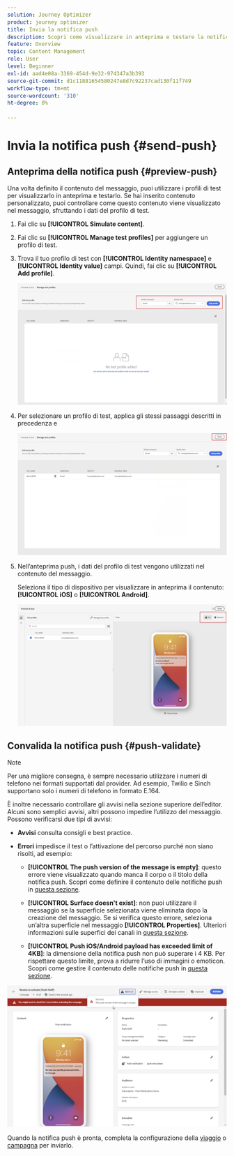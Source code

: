 ```yaml
---
solution: Journey Optimizer
product: journey optimizer
title: Invia la notifica push
description: Scopri come visualizzare in anteprima e testare la notifica push in Journey Optimizer
feature: Overview
topic: Content Management
role: User
level: Beginner
exl-id: aad4e08a-3369-454d-9e32-974347a3b393
source-git-commit: d1c11881654580247e8d7c92237cad130f11f749
workflow-type: tm+mt
source-wordcount: '310'
ht-degree: 0%

---
```


# Invia la notifica push {#send-push}

## Anteprima della notifica push {#preview-push}

Una volta definito il contenuto del messaggio, puoi utilizzare i profili di test per visualizzarlo in anteprima e testarlo. Se hai inserito contenuto personalizzato, puoi controllare come questo contenuto viene visualizzato nel messaggio, sfruttando i dati del profilo di test.

1. Fai clic su **[!UICONTROL Simulate content]**.

1. Fai clic su **[!UICONTROL Manage test profiles]** per aggiungere un profilo di test.

1. Trova il tuo profilo di test con **[!UICONTROL Identity namespace]** e **[!UICONTROL Identity value]** campi. Quindi, fai clic su **[!UICONTROL Add profile]**.

   ![](assets/push_preview_1.png)

1. Per selezionare un profilo di test, applica gli stessi passaggi descritti in precedenza e

   ![](assets/push_preview_2.png)

1. Nell’anteprima push, i dati del profilo di test vengono utilizzati nel contenuto del messaggio.

   Seleziona il tipo di dispositivo per visualizzare in anteprima il contenuto: **[!UICONTROL iOS]** o **[!UICONTROL Android]**.

   ![](assets/push_preview_3.png)

## Convalida la notifica push {#push-validate}

>[!NOTE]
>
> Per una migliore consegna, è sempre necessario utilizzare i numeri di telefono nei formati supportati dal provider. Ad esempio, Twilio e Sinch supportano solo i numeri di telefono in formato E.164.

È inoltre necessario controllare gli avvisi nella sezione superiore dell’editor.  Alcuni sono semplici avvisi, altri possono impedire l’utilizzo del messaggio. Possono verificarsi due tipi di avvisi:

* **Avvisi** consulta consigli e best practice.

* **Errori** impedisce il test o l’attivazione del percorso purché non siano risolti, ad esempio:

   * **[!UICONTROL The push version of the message is empty]**: questo errore viene visualizzato quando manca il corpo o il titolo della notifica push. Scopri come definire il contenuto delle notifiche push in [questa sezione](create-push.md).

   * **[!UICONTROL Surface doesn't exist]**: non puoi utilizzare il messaggio se la superficie selezionata viene eliminata dopo la creazione del messaggio. Se si verifica questo errore, seleziona un’altra superficie nel messaggio **[!UICONTROL Properties]**. Ulteriori informazioni sulle superfici dei canali in [questa sezione](../configuration/channel-surfaces.md).

   * **[!UICONTROL Push iOS/Android payload has exceeded limit of 4KB]**: la dimensione della notifica push non può superare i 4 KB. Per rispettare questo limite, prova a ridurre l’uso di immagini o emoticon. Scopri come gestire il contenuto delle notifiche push in [questa sezione](../push/create-push.md).

![](assets/push_alert.png)

Quando la notifica push è pronta, completa la configurazione della [viaggio](../building-journeys/journey-gs.md) o [campagna](../campaigns/create-campaign.md) per inviarlo.
